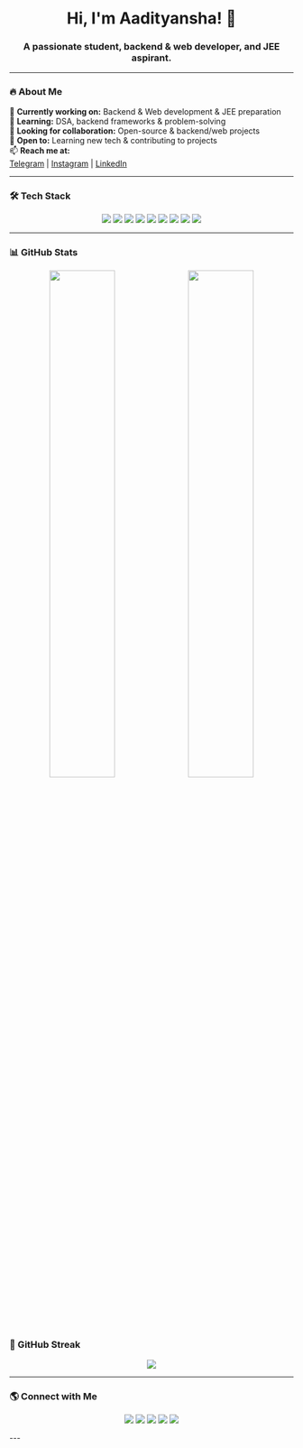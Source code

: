 <h1 align="center">Hi, I'm Aadityansha! 👋</h1>
<h3 align="center">A passionate student, backend & web developer, and JEE aspirant.</h3>

---

### 🔥 About Me
🔭 **Currently working on:** Backend & Web development & JEE preparation  
🌱 **Learning:** DSA, backend frameworks & problem-solving  
👯 **Looking for collaboration:** Open-source & backend/web projects  
🤝 **Open to:** Learning new tech & contributing to projects  
📫 **Reach me at:**  
[Telegram](https://t.me/aadityansha) | [Instagram](https://www.instagram.com/_dont_distrube/) | [LinkedIn](https://www.linkedin.com/in/aadityansha-verma-a4a35a213/)

---

### 🛠️ Tech Stack
<p align="center">  
  <img src="https://img.shields.io/badge/C-%2300599C.svg?style=for-the-badge&logo=c&logoColor=white"/>  
  <img src="https://img.shields.io/badge/C++-%2300599C.svg?style=for-the-badge&logo=c%2B%2B&logoColor=white"/>  
  <img src="https://img.shields.io/badge/JavaScript-%23F7DF1E.svg?style=for-the-badge&logo=javascript&logoColor=black"/>  
  <img src="https://img.shields.io/badge/Linux-%23FCC624.svg?style=for-the-badge&logo=linux&logoColor=black"/>  
  <img src="https://img.shields.io/badge/HTML5-%23E34F26.svg?style=for-the-badge&logo=html5&logoColor=white"/>  
  <img src="https://img.shields.io/badge/CSS3-%231572B6.svg?style=for-the-badge&logo=css3&logoColor=white"/>  
  <img src="https://img.shields.io/badge/Bootstrap-%23563D7C.svg?style=for-the-badge&logo=bootstrap&logoColor=white"/>  
  <img src="https://img.shields.io/badge/Git-%23F05033.svg?style=for-the-badge&logo=git&logoColor=white"/>  
  <img src="https://img.shields.io/badge/GitHub-%23121011.svg?style=for-the-badge&logo=github&logoColor=white"/>  
</p>  

---

### 📊 GitHub Stats
<p align="center">
  <img src="https://github-readme-stats.vercel.app/api?username=aadityansha06&show_icons=true&theme=radical&count_private=true" width="48%" />
  <img src="https://github-readme-stats.vercel.app/api/top-langs/?username=aadityansha06&layout=compact&theme=radical&hide=html,css" width="48%" />
</p>

### 🌱 GitHub Streak
<p align="center">
  <img src="https://github-readme-streak-stats.herokuapp.com/?user=aadityansha06&theme=radical" />
</p>

---

### 🌎 Connect with Me
<p align="center">  
  <a href="https://github.com/Aadityansha"><img src="https://img.shields.io/badge/GitHub-%23121011.svg?style=for-the-badge&logo=github&logoColor=white"/></a>  
  <a href="https://www.linkedin.com/in/aadityansha-verma-a4a35a213/"><img src="https://img.shields.io/badge/LinkedIn-%230A66C2.svg?style=for-the-badge&logo=linkedin&logoColor=white"/></a>  
  <a href="https://t.me/aadityansha"><img src="https://img.shields.io/badge/Telegram-%2326A5E4.svg?style=for-the-badge&logo=telegram&logoColor=white"/></a>  
  <a href="https://www.instagram.com/_dont_distrube/"><img src="https://img.shields.io/badge/Instagram-%23E4405F.svg?style=for-the-badge&logo=instagram&logoColor=white"/></a>  
  <a href="https://aadityansha06.github.io/protfolio-webpage/#contact"><img src="https://img.shields.io/badge/Portfolio-%23F7DF1E.svg?style=for-the-badge&logo=github&logoColor=black"/></a>  
</p>  
---

